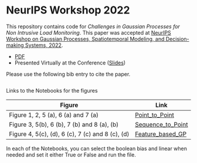 # NeurIPS Workshop 2022

This repository contains code for *Challenges in Gaussian Processes for Non Intrusive Load Monitoring*. This paper was accepted at [NeurIPS Workshop on Gaussian Processes, Spatiotemporal Modeling, and Decision-making Systems, 2022](https://gp-seminar-series.github.io/neurips-2022/).

*  [PDF]()
*  Presented Virtually at the Conference ([Slides](https://docs.google.com/presentation/d/1KGmJXZMm1G24S3BQIYjXykeE6kUD_NYhy2uWUsxoxa8/edit?usp=sharing))

Please use the following bib entry to cite the paper.
```

```


 Links to the Notebooks for the figures

| Figure| Link |
| --- | --- |
| Figure 1, 2, 5 (a), 6 (a) and 7 (a) | [Point_to_Point](https://github.com/Aadesh-1404/nilm_gp/blob/main/Notebooks/Point_to_Point.ipynb) |
| Figure 3, 5(b), 6 (b), 7 (b) and 8 (a), (b)   | [Sequence_to_Point](https://github.com/Aadesh-1404/nilm_gp/blob/main/Notebooks/Sequence_to_Point.ipynb) |
| Figure 4, 5(c), (d), 6 (c), 7 (c) and 8 (c), (d)   | [Feature_based_GP](https://github.com/Aadesh-1404/nilm_gp/blob/main/Notebooks/Feature_based_GP.ipynb)|


In each of the Notebooks, you can select the boolean bias and linear when needed and set it either True or False and run the file.

